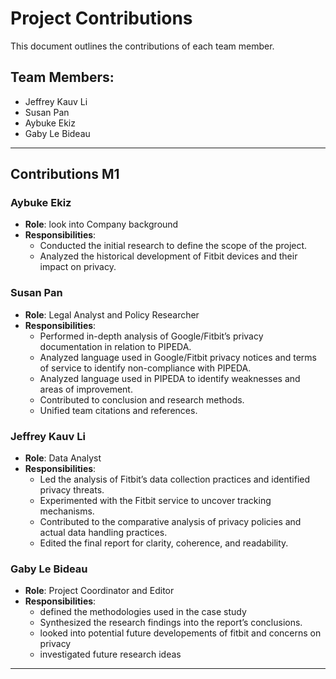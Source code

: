 # Project Contributions

This document outlines the contributions of each team member.

## Team Members:

- Jeffrey Kauv Li
- Susan Pan
- Aybuke Ekiz
- Gaby Le Bideau

---

## Contributions M1
### Aybuke Ekiz

- **Role**: look into Company background
- **Responsibilities**:
  - Conducted the initial research to define the scope of the project.
  - Analyzed the historical development of Fitbit devices and their impact on privacy.
 

### Susan Pan

- **Role**: Legal Analyst and Policy Researcher
- **Responsibilities**:
  - Performed in-depth analysis of Google/Fitbit’s privacy documentation in relation to PIPEDA.
  - Analyzed language used in Google/Fitbit privacy notices and terms of service to identify non-compliance with PIPEDA.
  - Analyzed language used in PIPEDA to identify weaknesses and areas of improvement.
  - Contributed to conclusion and research methods.
  - Unified team citations and references.

### Jeffrey Kauv Li

- **Role**: Data Analyst
- **Responsibilities**:
  - Led the analysis of Fitbit’s data collection practices and identified privacy threats.
  - Experimented with the Fitbit service to uncover tracking mechanisms.
  - Contributed to the comparative analysis of privacy policies and actual data handling practices.
  - Edited the final report for clarity, coherence, and readability.


### Gaby Le Bideau

- **Role**: Project Coordinator and Editor
- **Responsibilities**:
  - defined the methodologies used in the case study
  - Synthesized the research findings into the report’s conclusions.
  - looked into potential future developements of fitbit and concerns on privacy
  - investigated future research ideas

  
---
